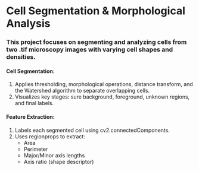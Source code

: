 # Cell Segmentation & Morphological Analysis
### This project focuses on segmenting and analyzing cells from two .tif microscopy images with varying cell shapes and densities.

#### Cell Segmentation:

1. Applies thresholding, morphological operations, distance transform, and the Watershed algorithm to separate overlapping cells.
2. Visualizes key stages: sure background, foreground, unknown regions, and final labels.

#### Feature Extraction:

1. Labels each segmented cell using cv2.connectedComponents.
2. Uses regionprops to extract:
   * Area
   * Perimeter
   * Major/Minor axis lengths
   * Axis ratio (shape descriptor)

